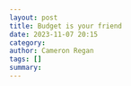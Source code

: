 ```yaml
---
layout: post
title: Budget is your friend
date: 2023-11-07 20:15
category: 
author: Cameron Regan
tags: []
summary: 
---
```


